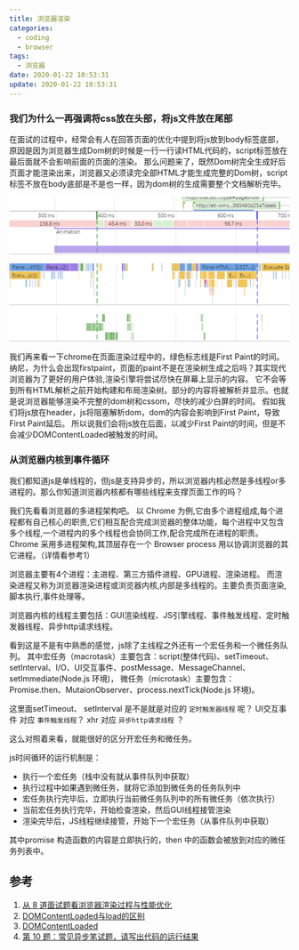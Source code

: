 ```yaml
---
title: 浏览器渲染
categories:
  - coding
  - browser
tags:
  - 浏览器
date: 2020-01-22 10:53:31
update: 2020-01-22 10:53:31
---
```


### 我们为什么一再强调将css放在头部，将js文件放在尾部

在面试的过程中，经常会有人在回答页面的优化中提到将js放到body标签底部，原因是因为浏览器生成Dom树的时候是一行一行读HTML代码的，script标签放在最后面就不会影响前面的页面的渲染。
那么问题来了，既然Dom树完全生成好后页面才能渲染出来，浏览器又必须读完全部HTML才能生成完整的Dom树，script标签不放在body底部是不是也一样，因为dom树的生成需要整个文档解析完毕。

<!-- more -->

![\images\render-screenshot](/images/render-screenshot.png)

我们再来看一下chrome在页面渲染过程中的，绿色标志线是First Paint的时间。
纳尼，为什么会出现firstpaint，页面的paint不是在渲染树生成之后吗？其实现代浏览器为了更好的用户体验,渲染引擎将尝试尽快在屏幕上显示的内容。
它不会等到所有HTML解析之前开始构建和布局渲染树。部分的内容将被解析并显示。也就是说浏览器能够渲染不完整的dom树和cssom，尽快的减少白屏的时间。
假如我们将js放在header，js将阻塞解析dom，dom的内容会影响到First Paint，导致First Paint延后。
所以说我们会将js放在后面，以减少First Paint的时间，但是不会减少DOMContentLoaded被触发的时间。

### 从浏览器内核到事件循环

我们都知道js是单线程的，但js是支持异步的，所以浏览器内核必然是多线程or多进程的。那么你知道浏览器内核都有哪些线程来支撑页面工作的吗？

我们先看看浏览器的多进程架构吧。
以 Chrome 为例,它由多个进程组成,每个进程都有自己核心的职责,它们相互配合完成浏览器的整体功能，每个进程中又包含多个线程,一个进程内的多个线程也会协同工作,配合完成所在进程的职责。
Chrome 采用多进程架构,其顶层存在一个 Browser process 用以协调浏览器的其它进程。（详情看参考1）

浏览器主要有4个进程：主进程、第三方插件进程、GPU进程、渲染进程。
而渲染进程又称为浏览器渲染进程或浏览器内核,内部是多线程的。主要负责页面渲染,脚本执行,事件处理等。

浏览器内核的线程主要包括：GUI渲染线程、JS引擎线程、事件触发线程、定时触发器线程、异步http请求线程。

看到这是不是有中熟悉的感觉，js除了主线程之外还有一个宏任务和一个微任务队列。
其中宏任务（macrotask）主要包含：script(整体代码)、setTimeout、setInterval、I/O、UI交互事件、postMessage、MessageChannel、setImmediate(Node.js 环境)，
微任务（microtask）主要包含：Promise.then、MutaionObserver、process.nextTick(Node.js 环境)。

这里面setTimeout、 setInterval 是不是就是对应的 `定时触发器线程` 呢？
UI交互事件 对应 `事件触发线程`？ xhr 对应 `异步http请求线程` ？

这么对照着来看，就能很好的区分开宏任务和微任务。

js时间循环的运行机制是：
  - 执行一个宏任务（栈中没有就从事件队列中获取）
  - 执行过程中如果遇到微任务，就将它添加到微任务的任务队列中
  - 宏任务执行完毕后，立即执行当前微任务队列中的所有微任务（依次执行）
  - 当前宏任务执行完毕，开始检查渲染，然后GUI线程接管渲染
  - 渲染完毕后，JS线程继续接管，开始下一个宏任务（从事件队列中获取）

其中promise 构造函数的内容是立即执行的，then 中的函数会被放到对应的微任务列表中。

## 参考
1. [从 8 道面试题看浏览器渲染过程与性能优化](https://juejin.im/post/5e143104e51d45414a4715f7)
2. [DOMContentLoaded与load的区别](https://www.cnblogs.com/caizhenbo/p/6679478.html)
3. [DOMContentLoaded](https://developer.mozilla.org/zh-CN/docs/Web/Events/DOMContentLoaded)
4. [第 10 题：常见异步笔试题，请写出代码的运行结果](https://github.com/Advanced-Frontend/Daily-Interview-Question/issues/7)